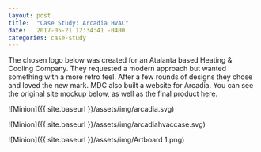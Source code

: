```yaml
---
layout: post
title:  "Case Study: Arcadia HVAC"
date:   2017-05-21 12:34:41 -0400
categories: case-study
---
```

The chosen logo below was created for an Atalanta based Heating & Cooling Company. They requested a modern approach but wanted something with a more retro feel. After a few rounds of designs they chose and loved the new mark. MDC also built a website for Arcadia. You can see the original site mockup below, as well as the final product [here](http://www.arcadiahvac.com).


![Minion]({{ site.baseurl }}/assets/img/arcadia.svg)

![Minion]({{ site.baseurl }}/assets/img/arcadiahvaccase.svg)  

![Minion]({{ site.baseurl }}/assets/img/Artboard 1.png)
